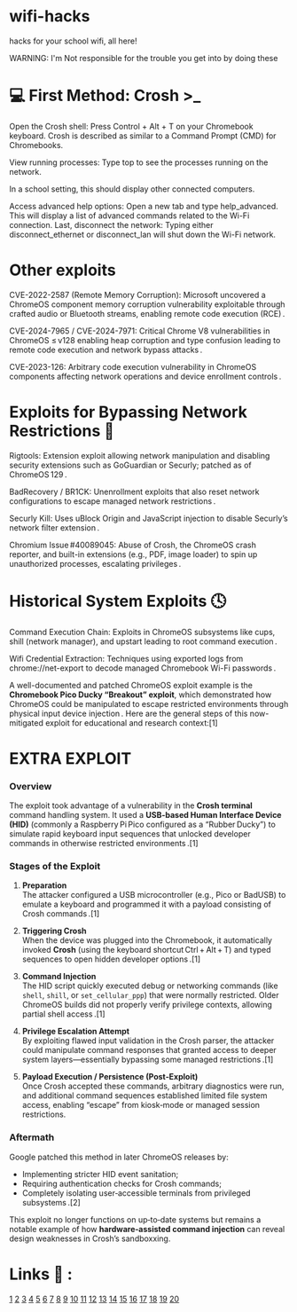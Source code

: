 # wifi-hacks
hacks  for your school wifi, all here!

WARNING: I'm Not responsible for the trouble you get into by doing these


# 💻 First Method: Crosh >_

Open the Crosh shell: Press Control + Alt + T on your Chromebook keyboard. Crosh is described as similar to a Command Prompt (CMD) for Chromebooks.

View running processes: Type top to see the processes running on the network.

In a school setting, this should display other connected computers.

Access advanced help options: Open a new tab and type help_advanced. This will display a list of advanced commands related to the Wi-Fi connection.
Last, disconnect the network: Typing either disconnect_ethernet or disconnect_lan will shut down the Wi-Fi network.

# Other exploits

CVE-2022-2587 (Remote Memory Corruption): Microsoft uncovered a ChromeOS component memory corruption vulnerability exploitable through crafted audio or Bluetooth streams, enabling remote code execution (RCE) .


CVE-2024-7965 / CVE-2024-7971: Critical Chrome V8 vulnerabilities in ChromeOS ≤ v128 enabling heap corruption and type confusion leading to remote code execution and network bypass attacks .


CVE-2023-126: Arbitrary code execution vulnerability in ChromeOS components affecting network operations and device enrollment controls .


# Exploits for Bypassing Network Restrictions 🛜

Rigtools: Extension exploit allowing network manipulation and disabling security extensions such as GoGuardian or Securly; patched as of ChromeOS 129 .​

BadRecovery / BR1CK: Unenrollment exploits that also reset network configurations to escape managed network restrictions .​

Securly Kill: Uses uBlock Origin and JavaScript injection to disable Securly’s network filter extension .​

Chromium Issue #40089045: Abuse of Crosh, the ChromeOS crash reporter, and built-in extensions (e.g., PDF, image loader) to spin up unauthorized processes, escalating privileges .​

# Historical System Exploits 🕓

Command Execution Chain: Exploits in ChromeOS subsystems like cups, shill (network manager), and upstart leading to root command execution .​

Wifi Credential Extraction: Techniques using exported logs from chrome://net-export to decode managed Chromebook Wi-Fi passwords .

A well-documented and patched ChromeOS exploit example is the **Chromebook Pico Ducky “Breakout” exploit**, which demonstrated how ChromeOS could be manipulated to escape restricted environments through physical input device injection . Here are the general steps of this now-mitigated exploit for educational and research context:[1]

# EXTRA EXPLOIT

### Overview
The exploit took advantage of a vulnerability in the **Crosh terminal** command handling system. It used a **USB-based Human Interface Device (HID)** (commonly a Raspberry Pi Pico configured as a “Rubber Ducky”) to simulate rapid keyboard input sequences that unlocked developer commands in otherwise restricted environments .[1]

### Stages of the Exploit

1. **Preparation**  
   The attacker configured a USB microcontroller (e.g., Pico or BadUSB) to emulate a keyboard and programmed it with a payload consisting of Crosh commands .[1]

2. **Triggering Crosh**  
   When the device was plugged into the Chromebook, it automatically invoked **Crosh** (using the keyboard shortcut Ctrl + Alt + T) and typed sequences to open hidden developer options .[1]

3. **Command Injection**  
   The HID script quickly executed debug or networking commands (like `shell`, `shill`, or `set_cellular_ppp`) that were normally restricted. Older ChromeOS builds did not properly verify privilege contexts, allowing partial shell access .[1]

4. **Privilege Escalation Attempt**  
   By exploiting flawed input validation in the Crosh parser, the attacker could manipulate command responses that granted access to deeper system layers—essentially bypassing some managed restrictions .[1]

5. **Payload Execution / Persistence (Post‑Exploit)**  
   Once Crosh accepted these commands, arbitrary diagnostics were run, and additional command sequences established limited file system access, enabling “escape” from kiosk‑mode or managed session restrictions.  

### Aftermath
Google patched this method in later ChromeOS releases by:
- Implementing stricter HID event sanitation;  
- Requiring authentication checks for Crosh commands;  
- Completely isolating user‑accessible terminals from privileged subsystems .[2]

This exploit no longer functions on up‑to‑date systems but remains a notable example of how **hardware‑assisted command injection** can reveal design weaknesses in Crosh’s sandboxxing.

# Links 🔗 : 

[1](https://av.tib.eu/media/62215)
[2](https://www.hkcert.org/security-bulletin/chromeos-multiple-vulnerabilities_20250820)
[3](https://cb.whale.x10.mx/docs/exploits/v101/)
[4](https://www.youtube.com/watch?v=OX-mLW47H3E)
[5](https://www.alphr.com/crosh-commands/)
[6](https://www.reddit.com/r/k12sysadmin/comments/10ecqqv/sh1mmerme_chromebook_unenrollment_tool/)
[7](https://www.microsoft.com/en-us/security/blog/2022/08/19/uncovering-a-chromeos-remote-memory-corruption-vulnerability/)
[8](https://www.crowdstrike.com/en-us/blog/crowdstrike-falcon-blocks-git-vulnerability-cve-2025-48384/)
[9](https://www.androidauthority.com/crosh-commands-3395990/)
[10](https://www.chromium.org/chromium-os/developer-library/guides/bugs/security-severity-guidelines/)
[11](https://socprime.com/blog/cve-2025-10585-zero-day-vulnerability/)
[12](https://news.ycombinator.com/item?id=15712270)
[13](https://its.ny.gov/2023-126)
[14](https://issues.chromium.org/40052058)
[15](https://chromium.googlesource.com/chromiumos/docs/+/master/security_severity_guidelines.md)
[16](https://www.mishcon.com/news/lessons-from-google-chromes-fourth-zero-day-exploit-of-2025)
[17](https://github.com/catfoolyou/Block-Bypass)
[18](https://issuetracker.google.com/40054458)
[19](https://www.youtube.com/watch?v=P9AD_ZrI19o&vl=bn)
[20](https://github.com/3kh0/ext-remover)
